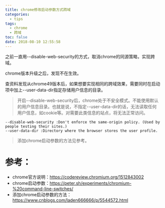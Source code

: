 ```yaml
---
title: chrome修改启动参数方式跨域
categories:
  - tips
tags:
  - chrome
  - 跨域
toc: false
date: 2018-08-10 12:55:58
---
```


之前一直用--disable-web-security的方式，取消chrome的同源策略，实现跨域。

chrome版本升级之后，发现不在生效。

查资料发现从chrome49版本后，如果想要实现相同的跨域效果，需要同时在启动项中加上--user-data-dir指定存储用户信息的目录。

> 开启--disable-web-security后，chrome处于不安全模式。不能使用默认的用户信息目录。也就是说，不指定--user-data-dir的话，无法读取任何用户信息，如cookie等。对需要此类信息的站点，将无法正常访问。

```
--disable-web-security :Don't enforce the same-origin policy. (Used by people testing their sites.)
--user-data-dir :Directory where the browser stores the user profile.
```

> 添加chrome启动参数的方法见参考。

# 参考：
* chrome官方说明：https://codereview.chromium.org/1512843002
* chrome启动参数：https://peter.sh/experiments/chromium-%20command-line-switches/
* 添加chrome启动参数的方法：https://www.cnblogs.com/laden666666/p/5544572.html
